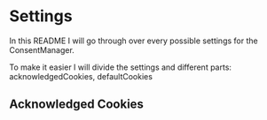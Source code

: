 # Settings
In this README I will go through over every possible settings for the ConsentManager.

To make it easier I will divide the settings and different parts: acknowledgedCookies, defaultCookies

## Acknowledged Cookies
